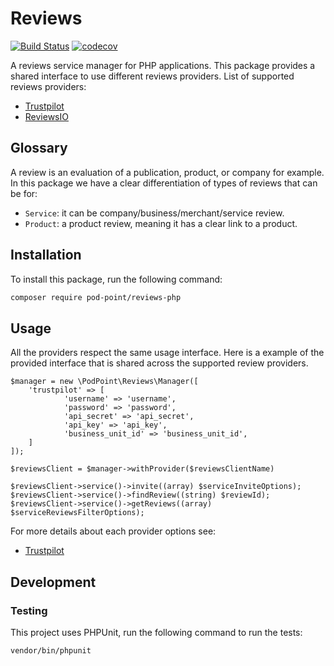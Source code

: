 # Reviews

[![Build Status](https://travis-ci.com/Pod-Point/reviews-php.svg?branch=master)](https://travis-ci.com/Pod-Point/reviews-php)
[![codecov](https://codecov.io/gh/Pod-Point/reviews-php/branch/master/graph/badge.svg)](https://codecov.io/gh/Pod-Point/reviews-php)

A reviews service manager for PHP applications. This package provides a shared interface to use different reviews providers.
List of supported reviews providers: 
 * [Trustpilot](https://trustpilot.com) 
 * [ReviewsIO](https://reviews.co.uk/)

## Glossary

A review is an evaluation of a publication, product, or company for example. In this package we have a clear differentiation of types of reviews that can be for: 
* `Service`: it can be company/business/merchant/service review.
* `Product`: a product review, meaning it has a clear link to a product.

## Installation

To install this package, run the following command:
```bash
composer require pod-point/reviews-php
```

## Usage
All the providers respect the same usage interface. 
Here is a example of the provided interface that is shared across the supported review providers.

```
$manager = new \PodPoint\Reviews\Manager([
    'trustpilot' => [ 
            'username' => 'username',
            'password' => 'password',
            'api_secret' => 'api_secret',
            'api_key' => 'api_key',
            'business_unit_id' => 'business_unit_id',
    ]
]);

$reviewsClient = $manager->withProvider($reviewsClientName)

$reviewsClient->service()->invite((array) $serviceInviteOptions);
$reviewsClient->service()->findReview((string) $reviewId);
$reviewsClient->service()->getReviews((array) $serviceReviewsFilterOptions);
```

For more details about each provider options see:
 * [Trustpilot](https://github.com/Pod-Point/reviews-php/Providers/Trustpilot/README.md) 

## Development

### Testing

This project uses PHPUnit, run the following command to run the tests:

```bash
vendor/bin/phpunit
```
